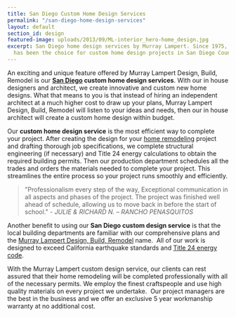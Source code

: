 ```yaml
---
title: San Diego Custom Home Design Services
permalink: "/san-diego-home-design-services"
layout: default
section_id: design
featured-image: uploads/2013/09/ML-interior_hero-home_design.jpg
excerpt: San Diego home design services by Murray Lampert. Since 1975, Murray Lampert
  has been the choice for custom home design projects in San Diego County.
---
```


An exciting and unique feature offered by Murray Lampert Design, Build, Remodel is our **<a href="http://murraylampert.com">San Diego</a> custom home design services**. With our in house designers and architect, we create innovative and custom new home designs. What that means to you is that instead of hiring an independent architect at a much higher cost to draw up your plans, Murray Lampert Design, Build, Remodel will listen to your ideas and needs, then our in house architect will create a custom home design within budget.

Our **custom home design service** is the most efficient way to complete your project. After creating the design for your [home remodeling](/san-diego-home-remodel-services) project and drafting thorough job specifications, we complete structural engineering (if necessary) and Title 24 energy calculations to obtain the required building permits. Then our production department schedules all the trades and orders the materials needed to complete your project. This streamlines the entire process so your project runs smoothly and efficiently.

> "Professionalism every step of the way, Exceptional communication in all aspects and phases of the project. The project was finished well ahead of schedule, allowing us to move back in before the start of school." - _JULIE &amp; RICHARD N. – RANCHO PENASQUITOS_

Another benefit to using our **San Diego custom design service** is that the local building departments are familiar with our comprehensive plans and the [Murray Lampert Design, Build, Remodel](/) name.  All of our work is designed to exceed California earthquake standards and [Title 24 energy code](http://www.energy.ca.gov/title24/).

With the Murray Lampert custom design service, our clients can rest assured that their home remodeling will be completed professionally with all of the necessary permits. We employ the finest craftspeople and use high quality materials on every project we undertake.  Our project managers are the best in the business and we offer an exclusive 5 year workmanship warranty at no additional cost.
